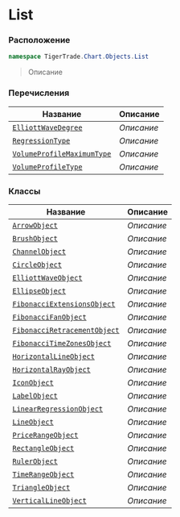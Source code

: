 
# List
### Расположение
```csharp    
namespace TigerTrade.Chart.Objects.List
```
> Описание


### Перечисления
| Название | Описание |
| --- | --- |
| [`ElliottWaveDegree`](./List/ElliottWaveDegree.cs.md) | *Описание* |
| [`RegressionType`](./List/RegressionType.cs.md) | *Описание* |
| [`VolumeProfileMaximumType`](./List/VolumeProfileMaximumType.cs.md) | *Описание* |
| [`VolumeProfileType`](./List/VolumeProfileType.cs.md) | *Описание* |

### Классы
| Название | Описание |
| --- | --- |
| [`ArrowObject`](./List/ArrowObject.cs.md) | *Описание* |
| [`BrushObject`](./List/BrushObject.cs.md) | *Описание* |
| [`ChannelObject`](./List/ChannelObject.cs.md) | *Описание* |
| [`CircleObject`](./List/CircleObject.cs.md) | *Описание* |
| [`ElliottWaveObject`](./List/ElliottWaveObject.cs.md) | *Описание* |
| [`EllipseObject`](./List/EllipseObject.cs.md) | *Описание* |
| [`FibonacciExtensionsObject`](./List/FibonacciExtensionsObject.cs.md) | *Описание* |
| [`FibonacciFanObject`](./List/FibonacciFanObject.cs.md) | *Описание* |
| [`FibonacciRetracementObject`](./List/FibonacciRetracementObject.cs.md) | *Описание* |
| [`FibonacciTimeZonesObject`](./List/FibonacciTimeZonesObject.cs.md) | *Описание* |
| [`HorizontalLineObject`](./List/HorizontalLineObject.cs.md) | *Описание* |
| [`HorizontalRayObject`](./List/HorizontalRayObject.cs.md) | *Описание* |
| [`IconObject`](./List/IconObject.cs.md) | *Описание* |
| [`LabelObject`](./List/LabelObject.cs.md) | *Описание* |
| [`LinearRegressionObject`](./List/LinearRegressionObject.cs.md) | *Описание* |
| [`LineObject`](./List/LineObject.cs.md) | *Описание* |
| [`PriceRangeObject`](./List/PriceRangeObject.cs.md) | *Описание* |
| [`RectangleObject`](./List/RectangleObject.cs.md) | *Описание* |
| [`RulerObject`](./List/RulerObject.cs.md) | *Описание* |
| [`TimeRangeObject`](./List/TimeRangeObject.cs.md) | *Описание* |
| [`TriangleObject`](./List/TriangleObject.cs.md) | *Описание* |
| [`VerticalLineObject`](./List/VerticalLineObject.cs.md) | *Описание* |
